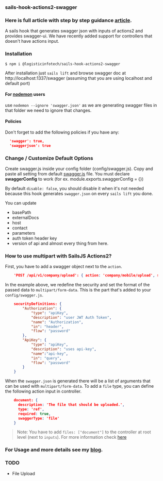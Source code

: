 ### sails-hook-actions2-swagger

### Here is full article with step by step guidance [article](https://www.logisticinfotech.com/blog/sails-hook-actions2-swagger-generator).


A sails hook that generates swagger json with inputs of actions2 and provides swagger-ui.
We have recently added support for controllers that doesn't have actions input.

### Installation

```
$ npm i @logisticinfotech/sails-hook-actions2-swagger
```

After installation just `sails lift` and browse swagger doc at
http://localhost:1337/swagger (assuming that you are using localhost and default port)

#### For [nodemon](https://nodemon.io/) users
use `nodemon --ignore 'swagger.json'` as we are generating swagger files in that folder we need to ignore that changes.

#### Policies

Don't forget to add the following policies if you have any:
```json
  'swagger': true,
  'swaggerjson': true
```

### Change / Customize Default Options

Create swagger.js inside your config folder (config/swagger.js). Copy and paste all setting from default [swagger.js](https://github.com/logisticinfotech/sails-hook-actions2-swagger/blob/master/swagger.js) file.
You must declare **swaggerConfig** to work (for ex. module.exports.swaggerConfig = {})

By default `disable: false`, you should disable it when it's not needed because this hook generates `swagger.json` on every `sails lift` you done.

You can update
- basePath
- externalDocs
- host
- contact
- parameters
- auth token header key
- version of api
  and almost every thing from here.

### How to use multipart with SailsJS Actions2?

First, you have to add a swagger object next to the `action`.

```json
    'POST /api/v1/company/upload': { action: 'company/mobile/upload', swagger: {security: [ {"ApiKey": [] } ], consumes: ["multipart/form-data"] }},   
```
In the example above, we redefine the security and set the format of the passed data to `multipart/form-data`.
This is the part that's added to your `config/swagger.js`.
```json
    securityDefinitions: {
        "Authorization": {
            "type": "apiKey",
            "description": "user JWT Auth Token",
            "name": "Authorization",
            "in": "header",
            "flow": "password"
        },
        "ApiKey": {
            "type": "apiKey",
            "description": "uses api-key",
            "name":"api-key",
            "in": "query",
            "flow": "password"
        }
    }
```

When the `swagger.json` is generated there will be a list of arguments that can be used with `multipart/form-data`. To add a `file` type, you can define the following action input in controller.

```json
    document: {
      description: 'The file that should be uploaded.',
      type: 'ref',
      required: true,
      swaggerType: 'file'
    }   
```
> Note: You have to add `files: ["document"]` to the controller at root level (next to `inputs`). For more information check [here](https://github.com/sailshq/machine-as-action#customizing-the-response) 

### For Usage and more details see my [blog](https://www.logisticinfotech.com/blog/sails-hook-actions2-swagger-generator).

### TODO
- File Upload

